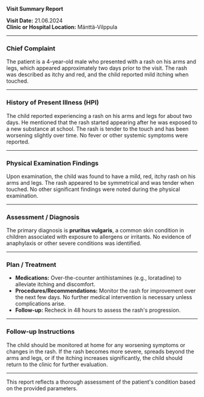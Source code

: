 

**Visit Summary Report**

**Visit Date:** 21.06.2024  
**Clinic or Hospital Location:** Mänttä-Vilppula  

---

### **Chief Complaint**
The patient is a 4-year-old male who presented with a rash on his arms and legs, which appeared approximately two days prior to the visit. The rash was described as itchy and red, and the child reported mild itching when touched.

---

### **History of Present Illness (HPI)**
The child reported experiencing a rash on his arms and legs for about two days. He mentioned that the rash started appearing after he was exposed to a new substance at school. The rash is tender to the touch and has been worsening slightly over time. No fever or other systemic symptoms were reported.

---

### **Physical Examination Findings**
Upon examination, the child was found to have a mild, red, itchy rash on his arms and legs. The rash appeared to be symmetrical and was tender when touched. No other significant findings were noted during the physical examination.

---

### **Assessment / Diagnosis**
The primary diagnosis is **pruritus vulgaris**, a common skin condition in children associated with exposure to allergens or irritants. No evidence of anaphylaxis or other severe conditions was identified.

---

### **Plan / Treatment**
- **Medications:** Over-the-counter antihistamines (e.g., loratadine) to alleviate itching and discomfort.
- **Procedures/Recommendations:** Monitor the rash for improvement over the next few days. No further medical intervention is necessary unless complications arise.
- **Follow-up:** Recheck in 48 hours to assess the rash's progression.

---

### **Follow-up Instructions**
The child should be monitored at home for any worsening symptoms or changes in the rash. If the rash becomes more severe, spreads beyond the arms and legs, or if the itching increases significantly, the child should return to the clinic for further evaluation.

--- 

This report reflects a thorough assessment of the patient's condition based on the provided parameters.